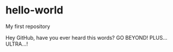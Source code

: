 # hello-world
My first repository

Hey GitHub, have you ever heard this words? 
GO BEYOND! PLUS... ULTRA...!
